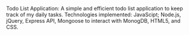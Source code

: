 Todo List Application: A simple and efficient todo list application to keep track of my daily tasks. 
Technologies implemented: JavaScipt; Node.js, jQuery, Express API, Mongoose to interact with MonogDB, HTML5, and CSS. 
